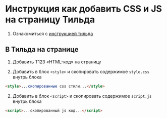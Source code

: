 # Инструкция как добавить CSS и JS на страницу Тильда

1. Ознакомиться с [инструкцией тильда](https://tilda.cc/ru/answers/a/html/#:~:text=%D0%9E%D1%82%D0%BA%D1%80%D0%BE%D0%B9%D1%82%D0%B5%20%C2%AB%D0%91%D0%B8%D0%B1%D0%BB%D0%B8%D0%BE%D1%82%D0%B5%D0%BA%D1%83%20%D0%B1%D0%BB%D0%BE%D0%BA%D0%BE%D0%B2%C2%BB%20%E2%86%92%20%C2%AB,%2C%20CSS%20%D0%B8%20Javascript%2D%D0%BA%D0%BE%D0%B4.)


## В Тильда на странице
1. Добавить T123 «HTML-код» на страницу

2. Добавить в блок ```<style>``` и скопировать содержимое ```style.css``` внутрь блока
```html
<style>...скопированные css стили...</style>
```

2. Добавить в блок ```<script>``` и скопировать содержимое ```script.js``` внутрь блока
```html
<script>...скопированный js код...</script>
```